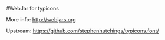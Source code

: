 #WebJar for typicons

More info: http://webjars.org

Upstream: https://github.com/stephenhutchings/typicons.font/